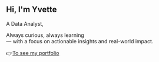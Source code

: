 ## Hi, I'm Yvette
A Data Analyst, 

Always curious, always learning <br>
— with a focus on actionable insights and real-world impact.

👉[To see my portfolio](http://Yvette-yl.github.io 'my portfolio')

